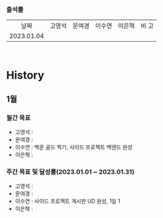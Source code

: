 ### 출석률

<table style="text-align: center;">
<tr>
<td>날짜</td>
<td>고영석</td>
<td>문여경</td>
<td>이수연</td>
<td>이은혁</td>
<td>비 고</td>
</tr>
<tr>
<td>2023.01.04</td>
<td></td>
<td></td>
<td></td>
<td></td>
<td></td>
</tr>
</table>

</br>

# History

## 1월

### 월간 목표

- 고영석 : 
- 문여경 : 
- 이수연 : 백준 골드 찍기, 사이드 프로젝트 백엔드 완성
- 이은혁 : 


### 주간 목표 및 달성률(2023.01.01 ~ 2023.01.31)

- 고영석 : 
- 문여경 : 
- 이수연 : 사이드 프로젝트 게시판 UD 완성, 1일 1
- 이은혁 : 
